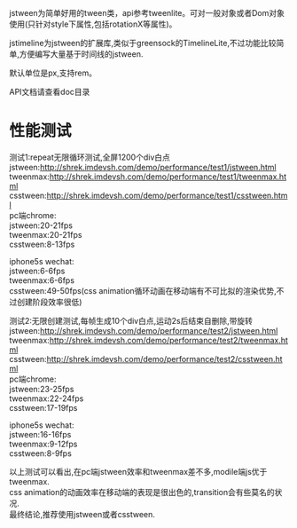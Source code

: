 jstween为简单好用的tween类，api参考tweenlite。可对一般对象或者Dom对象使用(只针对style下属性,包括rotationX等属性)。  

jstimeline为jstween的扩展库,类似于greensock的TimelineLite,不过功能比较简单,方便编写大量基于时间线的jstween.  

默认单位是px,支持rem。  

API文档请查看doc目录  



性能测试
============
测试1:repeat无限循环测试,全屏1200个div白点  
jstween:http://shrek.imdevsh.com/demo/performance/test1/jstween.html  
tweenmax:http://shrek.imdevsh.com/demo/performance/test1/tweenmax.html  
csstween:http://shrek.imdevsh.com/demo/performance/test1/csstween.html  
pc端chrome:  
jstween:20-21fps  
tweenmax:20-21fps  
csstween:8-13fps  

iphone5s wechat:  
jstween:6-6fps  
tweenmax:6-6fps  
csstween:49-50fps(css animation循环动画在移动端有不可比拟的渲染优势,不过创建阶段效率很低)  


测试2:无限创建测试,每帧生成10个div白点,运动2s后结束自删除,带旋转  
jstween:http://shrek.imdevsh.com/demo/performance/test2/jstween.html  
tweenmax:http://shrek.imdevsh.com/demo/performance/test2/tweenmax.html  
csstween:http://shrek.imdevsh.com/demo/performance/test2/csstween.html  
pc端chrome:  
jstween:23-25fps  
tweenmax:22-24fps  
csstween:17-19fps  

iphone5s wechat:  
jstween:16-16fps  
tweenmax:9-12fps  
csstween:8-9fps  


以上测试可以看出,在pc端jstween效率和tweenmax差不多,modile端js优于tweenmax.  
css animation的动画效率在移动端的表现是很出色的,transition会有些莫名的状况.  
最终结论,推荐使用jstween或者csstween.  



